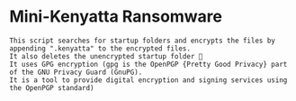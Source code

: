 # Mini-Kenyatta Ransomware
    This script searches for startup folders and encrypts the files by appending ".kenyatta" to the encrypted files.
    It also deletes the unencrypted startup folder 🤣
    It uses GPG encryption (gpg is the OpenPGP {Pretty Good Privacy} part of the GNU Privacy Guard (GnuPG). 
    It is a tool to provide digital encryption and signing services using the OpenPGP standard)
